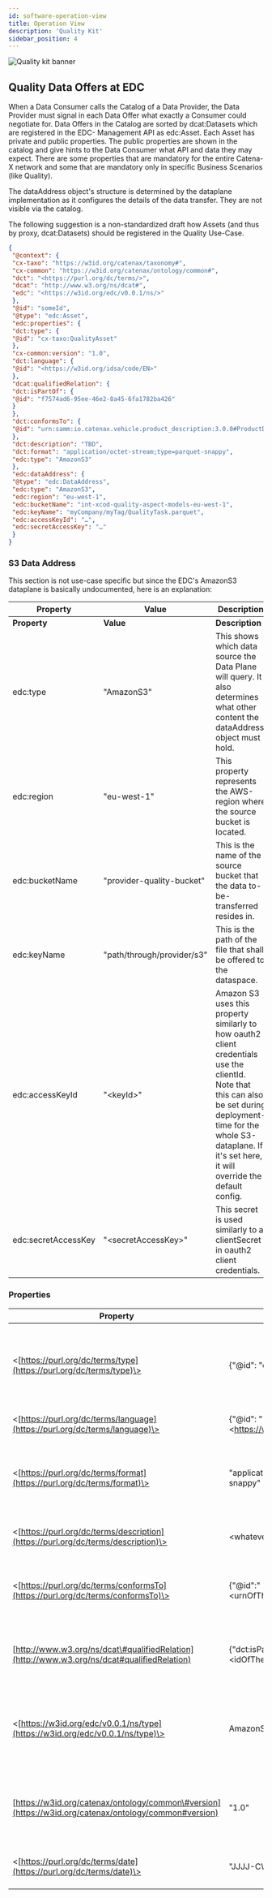 ```yaml
---
id: software-operation-view
title: Operation View
description: 'Quality Kit'
sidebar_position: 4
---
```


![Quality kit banner](@site/static/img/kits\data-driven-quality-management\data-driven-quality-management-kit-logo.drawio.svg)

## Quality Data Offers at EDC[​](https://eclipse-tractusx.github.io/docs-kits/kits/quality-kit/software-development-view/specification#quality-data-offers-at-edc)

When a Data Consumer calls the Catalog of a Data Provider, the Data Provider must signal in each Data Offer what exactly a Consumer could negotiate for. Data Offers in the Catalog are sorted by dcat:Datasets which are registered in the EDC- Management API as edc:Asset. Each Asset has private and public properties. The public properties are shown in the catalog and give hints to the Data Consumer what API and data they may expect. There are some properties that are mandatory for the entire Catena-X network and some that are mandatory only in specific Business Scenarios (like Quality).

The dataAddress object's structure is determined by the dataplane implementation as it configures the details of the data transfer. They are not visible via the catalog.

The following suggestion is a non-standardized draft how Assets (and thus by proxy, dcat:Datasets) should be registered in the Quality Use-Case.

```json
{  
 "@context": {  
 "cx-taxo": "https://w3id.org/catenax/taxonomy#",  
 "cx-common": "https://w3id.org/catenax/ontology/common#",  
 "dct": "<https://purl.org/dc/terms/>",  
 "dcat": "http://www.w3.org/ns/dcat#",  
 "edc": "<https://w3id.org/edc/v0.0.1/ns/>"  
 },  
 "@id": "someId",  
 "@type": "edc:Asset",  
 "edc:properties": {  
 "dct:type": {  
 "@id": "cx-taxo:QualityAsset"  
 },  
 "cx-common:version": "1.0",  
 "dct:language": {  
 "@id": "<https://w3id.org/idsa/code/EN>"  
 },  
 "dcat:qualifiedRelation": {  
 "dct:isPartOf": {  
 "@id": "f7574ad6-95ee-46e2-8a45-6fa1782ba426"  
 }  
 },  
 "dct:conformsTo": {  
 "@id": "urn:samm:io.catenax.vehicle.product_description:3.0.0#ProductDescription"  
 },  
 "dct:description": "TBD",  
 "dct:format": "application/octet-stream;type=parquet-snappy",  
 "edc:type": "AmazonS3"  
 },  
 "edc:dataAddress": {  
 "@type": "edc:DataAddress",  
 "edc:type": "AmazonS3",  
 "edc:region": "eu-west-1",  
 "edc:bucketName": "int-xcod-quality-aspect-models-eu-west-1",  
 "edc:keyName": "myCompany/myTag/QualityTask.parquet",  
 "edc:accessKeyId": "…",  
 "edc:secretAccessKey": "…"  
 }  
}
```

### S3 Data Address[​](https://eclipse-tractusx.github.io/docs-kits/kits/quality-kit/software-development-view/specification#s3-data-address)

This section is not use-case specific but since the EDC's AmazonS3 dataplane is basically undocumented, here is an explanation:

| **Property**        | **Value**                  | **Description**                                                                                                                                                                                                                    |
|---------------------|----------------------------|------------------------------------------------------------------------------------------------------------------------------------------------------------------------------------------------------------------------------------|
| **Property**        | **Value**                  | **Description**                                                                                                                                                                                                                    |
| edc:type            | "AmazonS3"                 | This shows which data source the Data Plane will query. It also determines what other content the dataAddress object must hold.                                                                                                    |
| edc:region          | "eu-west-1"                | This property represents the AWS-region where the source bucket is located.                                                                                                                                                        |
| edc:bucketName      | "provider-quality-bucket"  | This is the name of the source bucket that the data to-be-transferred resides in.                                                                                                                                                  |
| edc:keyName         | "path/through/provider/s3" | This is the path of the file that shall be offered to the dataspace.                                                                                                                                                               |
| edc:accessKeyId     | "\<keyId\>"                | Amazon S3 uses this property similarly to how oauth2 client credentials use the clientId. Note that this can also be set during deployment-time for the whole S3-dataplane. If it's set here, it will override the default config. |
| edc:secretAccessKey | "\<secretAccessKey\>"      | This secret is used similarly to a clientSecret in oauth2 client credentials.                                                                                                                                                      |

### Properties[​](https://eclipse-tractusx.github.io/docs-kits/kits/quality-kit/software-development-view/specification#properties)

| **Property**                                                                                          | **Value**                                                        | **Optional** | **Description**                                                                                                                                                                                                                                                                                                                                                                                                               |
|-------------------------------------------------------------------------------------------------------|------------------------------------------------------------------|--------------|-------------------------------------------------------------------------------------------------------------------------------------------------------------------------------------------------------------------------------------------------------------------------------------------------------------------------------------------------------------------------------------------------------------------------------|
| \<[https://purl.org/dc/terms/type](https://purl.org/dc/terms/type)\>                                                                      | \{"@id": "cx-taxo:QualityAsset"\}                                  |              | CX-0018 mandates the usage of the dct:type property to signal what kind of Asset a consumer can expect behind a dcat:Dataset. In the Quality Use-Case, this is identified as [https://w3id.org/catenax/taxonomy\#QualityAsset](https://w3id.org/catenax/taxonomy#QualityAsset). The expected payload this API serves is determined by the dcat:conformsTo property.                                                           |
| \<[https://purl.org/dc/terms/language](https://purl.org/dc/terms/language)\>                                                                  | \{"@id": "\<https://w3id.org/idsa/code/EN\>"\}                       | x            | This property is QM-specific. As it points to an IRI, it must be embedded in a json-object with the @id key. The use of this is unclear.                                                                                                                                                                                                                                                                                      |
| \<[https://purl.org/dc/terms/format](https://purl.org/dc/terms/format)\>                                                                    | "application/octet-stream;type=parquet-snappy"                   |              | This property is QM-specific. dct:format usually points to the correct IANA Media Type. As currently only parquet files are used, the type application/octet-stream with the added property type=parquet-snappy must be used. The syntax is expained [here](https://www.iana.org/assignments/media-types-parameters/media-types-parameters.xhtml). If in the future csv shall be supported, the value could also be text/csv. |
| \<[https://purl.org/dc/terms/description](https://purl.org/dc/terms/description)\>                                                               | \<whatever\>                                                     | x            | This property is QM-specific. For human-readable content, rdfs:comment is the usual property but would introduce another namespace so the dct-native property is chosen here.                                                                                                                                                                                                                                                 |
| \<[https://purl.org/dc/terms/conformsTo](https://purl.org/dc/terms/conformsTo)\>                                                                | \{"@id":"\<urnOfTheCorrespondingAspectModel\>"\}                   |              | This property is QM-specific. It holds the exact aspect-model-URN that defines the schema of the presented dataset including its version. The version in here refers to the data model's version, while the EDC-property cx-common:version defines the version of the underlying API serving the data.                                                                                                                        |
| [http://www.w3.org/ns/dcat\#qualifiedRelation](http://www.w3.org/ns/dcat#qualifiedRelation)           | \{"dct:isPartOf": \{"@id": "\<idOfTheCorrespondingQualityTask\>"\}\} |              | This property is QM-specific. All Asset types defined in this Kit must include this property as it links the data behind an asset with the correct QualityTask. Note that the id of the QualityTask must be used, not the id of the EDC-Asset shielding said QualityTask.                                                                                                                                                     |
| \<[https://w3id.org/edc/v0.0.1/ns/type](https://w3id.org/edc/v0.0.1/ns/type)\>                                                                 | AmazonS3                                                         |              | This property signifies the EDC dataplane that the QM data will be transferred over. The expectation that this would be signaled via the dcat:DataSet-dcat:distribution property of the catalog currently isn't implemented in the EDC. Thus the data must be replicated here and is presented via the same property that the consumer-side transferprocesses API uses for this same signal.                                  |
| [https://w3id.org/catenax/ontology/common\#version](https://w3id.org/catenax/ontology/common#version) | "1.0"                                                            |              | CX-0018 recommends to use cx-common:version to signal the API's version. Here, the API's version is equivalent to the version of the CX-standard for the Quality domain. Creation is currently in progress as CX-0123 v1.0.0. In this EDC-property, only major and minor increments should be added.                                                                                                                          |
| \<[https://purl.org/dc/terms/date](https://purl.org/dc/terms/date)\>                                                                     | "JJJJ-CW-N"                                                      | \*           | This property identifies an update of an already shared catalogue asset. Day is mentioned as calender week day number, e.g. '1' means "monday"                                                                                                                                                                                                                                                                                |
